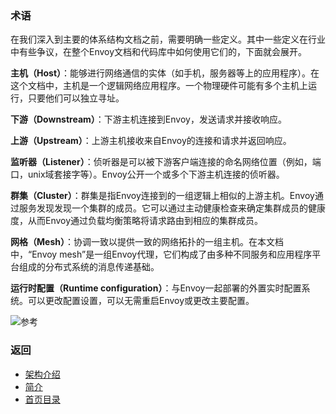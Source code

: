 ### 术语
在我们深入到主要的体系结构文档之前，需要明确一些定义。其中一些定义在行业中有些争议，在整个Envoy文档和代码库中如何使用它们的，下面就会展开。

**主机（Host）**：能够进行网络通信的实体（如手机，服务器等上的应用程序）。在这个文档中，主机是一个逻辑网络应用程序。一个物理硬件可能有多个主机上运行，只要他们可以独立寻址。

**下游（Downstream）**：下游主机连接到Envoy，发送请求并接收响应。

**上游（Upstream）**：上游主机接收来自Envoy的连接和请求并返回响应。

**监听器（Listener）**：侦听器是可以被下游客户端连接的命名网络位置（例如，端口，unix域套接字等）。Envoy公开一个或多个下游主机连接的侦听器。

**群集（Cluster）**：群集是指Envoy连接到的一组逻辑上相似的上游主机。Envoy通过服务发现发现一个集群的成员。它可以通过主动健康检查来确定集群成员的健康度，从而Envoy通过负载均衡策略将请求路由到相应的集群成员。

**网格（Mesh）**：协调一致以提供一致的网络拓扑的一组主机。在本文档中，“Envoy mesh”是一组Envoy代理，它们构成了由多种不同服务和应用程序平台组成的分布式系统的消息传递基础。

**运行时配置（Runtime configuration）**：与Envoy一起部署的外置实时配置系统。可以更改配置设置，可以无需重启Envoy或更改主要配置。

![参考](Terminology01.png "参考图片")

### 返回
- [架构介绍](../Architectureoverview.md)
- [简介](../../Introduction.md)
- [首页目录](../../README.md)
